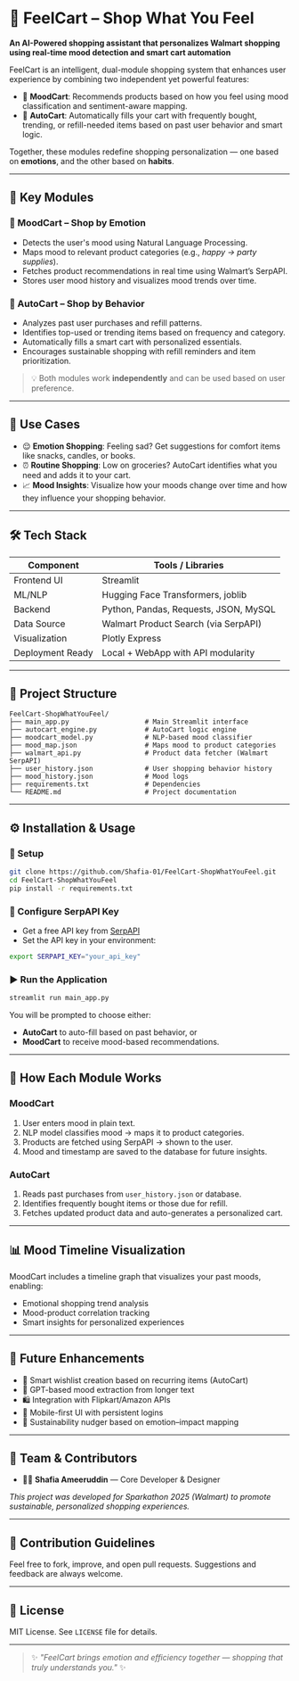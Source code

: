 
# 🛒 FeelCart – Shop What You Feel

**An AI-Powered shopping assistant that personalizes Walmart shopping using real-time mood detection and smart cart automation**

FeelCart is an intelligent, dual-module shopping system that enhances user experience by combining two independent yet powerful features:

- 🧠 **MoodCart**: Recommends products based on how you feel using mood classification and sentiment-aware mapping.
- 🤖 **AutoCart**: Automatically fills your cart with frequently bought, trending, or refill-needed items based on past user behavior and smart logic.

Together, these modules redefine shopping personalization — one based on **emotions**, and the other based on **habits**.

---

## 🌟 Key Modules

### 🧠 MoodCart – Shop by Emotion
- Detects the user's mood using Natural Language Processing.
- Maps mood to relevant product categories (e.g., *happy → party supplies*).
- Fetches product recommendations in real time using Walmart’s SerpAPI.
- Stores user mood history and visualizes mood trends over time.

### 🤖 AutoCart – Shop by Behavior
- Analyzes past user purchases and refill patterns.
- Identifies top-used or trending items based on frequency and category.
- Automatically fills a smart cart with personalized essentials.
- Encourages sustainable shopping with refill reminders and item prioritization.

> 💡 Both modules work **independently** and can be used based on user preference.

---

## 💼 Use Cases

- 😌 **Emotion Shopping**: Feeling sad? Get suggestions for comfort items like snacks, candles, or books.
- ⏰ **Routine Shopping**: Low on groceries? AutoCart identifies what you need and adds it to your cart.
- 📈 **Mood Insights**: Visualize how your moods change over time and how they influence your shopping behavior.

---

## 🛠️ Tech Stack

| Component         | Tools / Libraries                               |
|------------------ |-------------------------------------------------|
| Frontend UI       | Streamlit                                       |
| ML/NLP            | Hugging Face Transformers, joblib               |
| Backend           | Python, Pandas, Requests, JSON, MySQL           |
| Data Source       | Walmart Product Search (via SerpAPI)            |
| Visualization     | Plotly Express                                  |
| Deployment Ready  | Local + WebApp with API modularity              |

---

## 📁 Project Structure

```
FeelCart-ShopWhatYouFeel/
├── main_app.py                   # Main Streamlit interface
├── autocart_engine.py            # AutoCart logic engine
├── moodcart_model.py             # NLP-based mood classifier
├── mood_map.json                 # Maps mood to product categories
├── walmart_api.py                # Product data fetcher (Walmart SerpAPI)
├── user_history.json             # User shopping behavior history
├── mood_history.json             # Mood logs
├── requirements.txt              # Dependencies
└── README.md                     # Project documentation
```

---


## ⚙️ Installation & Usage

### 🔧 Setup

```bash
git clone https://github.com/Shafia-01/FeelCart-ShopWhatYouFeel.git
cd FeelCart-ShopWhatYouFeel
pip install -r requirements.txt
```

### 🔑 Configure SerpAPI Key

- Get a free API key from [SerpAPI](https://serpapi.com/)
- Set the API key in your environment:

```bash
export SERPAPI_KEY="your_api_key"
```

### ▶️ Run the Application

```bash
streamlit run main_app.py
```

You will be prompted to choose either:
- **AutoCart** to auto-fill based on past behavior, or
- **MoodCart** to receive mood-based recommendations.

---

## 🧠 How Each Module Works

### MoodCart
1. User enters mood in plain text.
2. NLP model classifies mood → maps it to product categories.
3. Products are fetched using SerpAPI → shown to the user.
4. Mood and timestamp are saved to the database for future insights.

### AutoCart
1. Reads past purchases from `user_history.json` or database.
2. Identifies frequently bought items or those due for refill.
3. Fetches updated product data and auto-generates a personalized cart.

---

## 📊 Mood Timeline Visualization

MoodCart includes a timeline graph that visualizes your past moods, enabling:
- Emotional shopping trend analysis
- Mood-product correlation tracking
- Smart insights for personalized experiences

---

## 📌 Future Enhancements

- 🧾 Smart wishlist creation based on recurring items (AutoCart)
- 💬 GPT-based mood extraction from longer text
- 🛍️ Integration with Flipkart/Amazon APIs
- 📲 Mobile-first UI with persistent logins
- 🌱 Sustainability nudger based on emotion–impact mapping

---

## 🙌 Team & Contributors

- 👩‍💻 **Shafia Ameeruddin** — Core Developer & Designer

_This project was developed for Sparkathon 2025 (Walmart) to promote sustainable, personalized shopping experiences._

---

## 🤝 Contribution Guidelines

Feel free to fork, improve, and open pull requests. Suggestions and feedback are always welcome.

---

## 📃 License

MIT License. See `LICENSE` file for details.

---

> ✨ *"FeelCart brings emotion and efficiency together — shopping that truly understands you."* ✨
